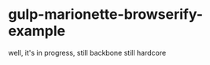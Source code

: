 gulp-marionette-browserify-example
==================================

well, it's in progress, still backbone still hardcore
